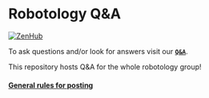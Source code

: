 # Robotology Q&A

[![ZenHub](https://img.shields.io/badge/Shipping_faster_with-ZenHub-435198.svg)](https://zenhub.com)

To ask questions and/or look for answers visit our [**`Q&A`**](https://github.com/robotology/QA/issues?utf8=%E2%9C%93&q=is%3Aissue).

This repository hosts Q&A for the whole robotology group!

#### [General rules for posting](/.github/SUPPORT.md)
